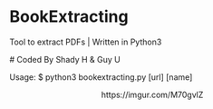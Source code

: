 # BookExtracting

Tool to extract PDFs
| Written in Python3 

# Coded By Shady H & Guy U

Usage: $ python3 bookextracting.py [url] [name]

<p align="center">
https://imgur.com/M70gvlZ
